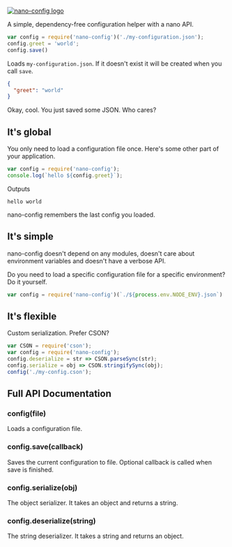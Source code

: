 [![nano-config logo](http://jamesromeril.com/nano-config.png)](https://github.com/jamesrom/nano-config/)

A simple, dependency-free configuration helper with a nano API.

```js
var config = require('nano-config')('./my-configuration.json');
config.greet = 'world';
config.save()
```
Loads `my-configuration.json`. If it doesn't exist it will be created when you call `save`.
```json
{
  "greet": "world"
}
```

Okay, cool. You just saved some JSON. Who cares?

## It's global
You only need to load a configuration file once. Here's some other part of your application.
```js
var config = require('nano-config');
console.log(`hello ${config.greet}`);
```
Outputs
```
hello world
```
nano-config remembers the last config you loaded.
## It's simple
nano-config doesn't depend on any modules, doesn't care about environment variables and doesn't have a verbose API.

Do you need to load a specific configuration file for a specific environment? Do it yourself.
```js
var config = require('nano-config')(`./${process.env.NODE_ENV}.json`)
```

## It's flexible
Custom serialization. Prefer CSON?
```js
var CSON = require('cson');
var config = require('nano-config');
config.deserialize = str => CSON.parseSync(str);
config.serialize = obj => CSON.stringifySync(obj);
config('./my-config.cson');
```

## Full API Documentation
### config(file)
Loads a configuration file.
### config.save(callback)
Saves the current configuration to file. Optional callback is called when save is finished.
### config.serialize(obj)
The object serializer. It takes an object and returns a string.
### config.deserialize(string)
The string deserializer. It takes a string and returns an object.
